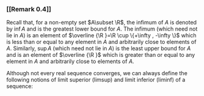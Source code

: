 ### [[Remark 0.4]]

Recall that, for a non-empty set $A\subset \R$, the infimum of $A$ is denoted by $\inf A$ and is the greatest lower bound for $A$. The infimum (which need not lie in $A$) is an element of $\overline {\R }=\R \cup \{+\infty , -\infty \}$ which is less than or equal to any element in $A$ and arbitrarily close to elements of $A$. Similarly, $\sup A$ (which need not lie in $A$) is the least upper bound for $A$ and is an element of $\overline {\R }$ which is greater than or equal to any element in $A$ and arbitrarily close to elements of $A$.

Although not every real sequence converges, we can always define the following notions of limit superior (limsup) and limit inferior (liminf) of a sequence: